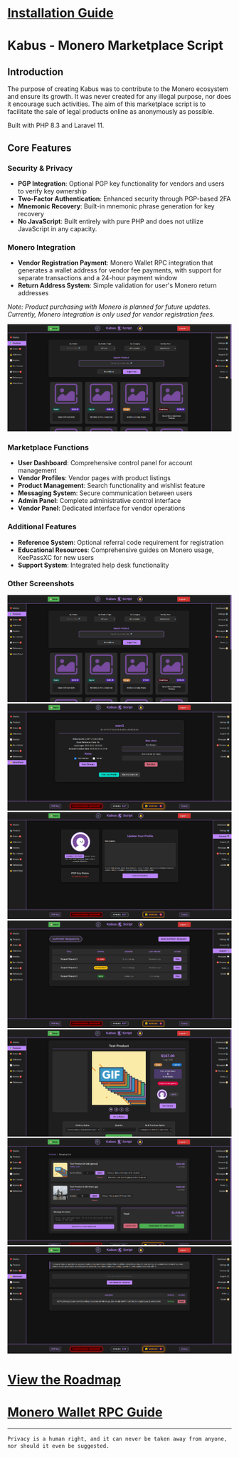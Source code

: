 # [Installation Guide](docs/INSTALLATION.md)

# Kabus - Monero Marketplace Script

## Introduction

The purpose of creating Kabus was to contribute to the Monero ecosystem and ensure its growth. It was never created for any illegal purpose, nor does it encourage such activities. The aim of this marketplace script is to facilitate the sale of legal products online as anonymously as possible.

Built with PHP 8.3 and Laravel 11.

## Core Features

### Security & Privacy
- **PGP Integration**: Optional PGP key functionality for vendors and users to verify key ownership
- **Two-Factor Authentication**: Enhanced security through PGP-based 2FA
- **Mnemonic Recovery**: Built-in mnemonic phrase generation for key recovery
- **No JavaScript**: Built entirely with pure PHP and does not utilize JavaScript in any capacity.

### Monero Integration
- **Vendor Registration Payment**: Monero Wallet RPC integration that generates a wallet address for vendor fee payments, with support for separate transactions and a 24-hour payment window
- **Return Address System**: Simple validation for user's Monero return addresses

*Note: Product purchasing with Monero is planned for future updates. Currently, Monero integration is only used for vendor registration fees.*

![Vendor Registration Payment](docs/2.png)

### Marketplace Functions
- **User Dashboard**: Comprehensive control panel for account management
- **Vendor Profiles**: Vendor pages with product listings
- **Product Management**: Search functionality and wishlist feature
- **Messaging System**: Secure communication between users
- **Admin Panel**: Complete administrative control interface
- **Vendor Panel**: Dedicated interface for vendor operations

### Additional Features
- **Reference System**: Optional referral code requirement for registration
- **Educational Resources**: Comprehensive guides on Monero usage, KeePassXC for new users
- **Support System**: Integrated help desk functionality

### Other Screenshots

![Products Page](docs/2.png)
![AdminPanel's User Page](docs/3.png)
![Account Page](docs/4.png)
![Support Page](docs/5.png)
![Products Page](docs/6.png)
![Cart Page](docs/7.png)
![Return Addresses Page](docs/8.png)


# [View the Roadmap](docs/ROADMAP.md)
# [Monero Wallet RPC Guide](docs/CONNECTING-MONERO-RPC.md)

---

```
Privacy is a human right, and it can never be taken away from anyone, nor should it even be suggested.
```
